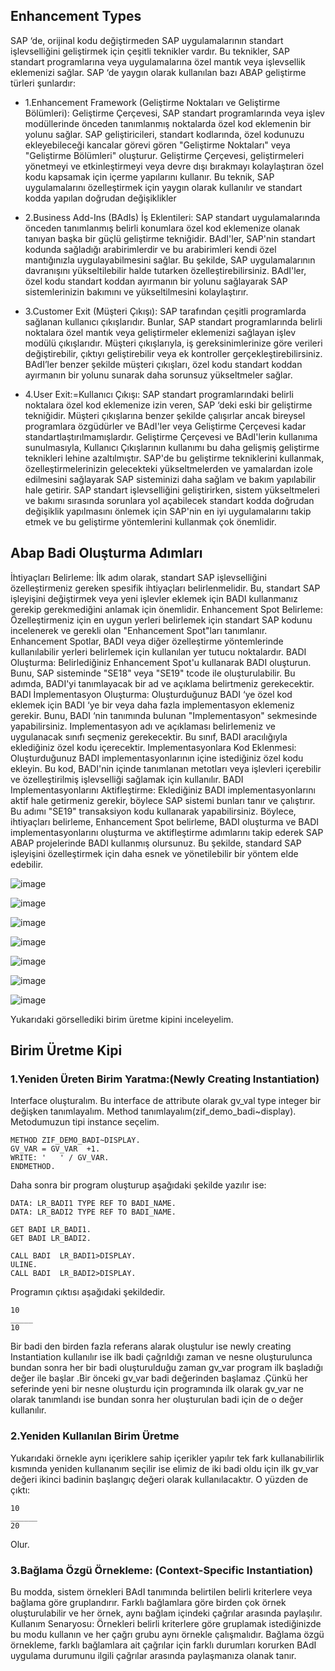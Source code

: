 ## Enhancement Types
SAP ‘de, orijinal kodu değiştirmeden SAP uygulamalarının standart işlevselliğini geliştirmek için çeşitli teknikler vardır. Bu teknikler, SAP standart programlarına veya uygulamalarına özel mantık veya işlevsellik eklemenizi sağlar. SAP ‘de yaygın olarak kullanılan bazı ABAP geliştirme türleri şunlardır: 

* 1.Enhancement Framework (Geliştirme Noktaları ve Geliştirme Bölümleri): Geliştirme Çerçevesi, SAP standart programlarında veya işlev modüllerinde önceden tanımlanmış noktalarda özel kod eklemenin bir yolunu sağlar. SAP geliştiricileri, standart kodlarında, özel kodunuzu ekleyebileceği kancalar görevi gören "Geliştirme Noktaları" veya "Geliştirme Bölümleri" oluşturur. Geliştirme Çerçevesi, geliştirmeleri yönetmeyi ve etkinleştirmeyi veya devre dışı bırakmayı kolaylaştıran özel kodu kapsamak için içerme yapılarını kullanır. Bu teknik, SAP uygulamalarını özelleştirmek için yaygın olarak kullanılır ve standart kodda yapılan doğrudan değişiklikler 

* 2.Business Add-Ins (BAdIs) İş Eklentileri: SAP standart uygulamalarında önceden tanımlanmış belirli konumlara özel kod eklemenize olanak tanıyan başka bir güçlü geliştirme tekniğidir. BAdI'ler, SAP'nin standart kodunda sağladığı arabirimlerdir ve bu arabirimleri kendi özel mantığınızla uygulayabilmesini sağlar. Bu şekilde, SAP uygulamalarının davranışını yükseltilebilir halde tutarken özelleştirebilirsiniz. BAdI'ler, özel kodu standart koddan ayırmanın bir yolunu sağlayarak SAP sistemlerinizin bakımını ve yükseltilmesini kolaylaştırır. 

* 3.Customer Exit (Müşteri Çıkışı): SAP tarafından çeşitli programlarda sağlanan kullanıcı çıkışlarıdır. Bunlar, SAP standart programlarında belirli noktalara özel mantık veya geliştirmeler eklemenizi sağlayan işlev modülü çıkışlarıdır. Müşteri çıkışlarıyla, iş gereksinimlerinize göre verileri değiştirebilir, çıktıyı geliştirebilir veya ek kontroller gerçekleştirebilirsiniz. BAdI’ler benzer şekilde müşteri çıkışları, özel kodu standart koddan ayırmanın bir yolunu sunarak daha sorunsuz yükseltmeler sağlar. 

* 4.User Exit:=Kullanıcı Çıkışı: SAP standart programlarındaki belirli noktalara özel kod eklemenize izin veren, SAP ‘deki eski bir geliştirme tekniğidir. Müşteri çıkışlarına benzer şekilde çalışırlar ancak bireysel programlara özgüdürler ve BAdI'ler veya Geliştirme Çerçevesi kadar standartlaştırılmamışlardır. Geliştirme Çerçevesi ve BAdI'lerin kullanıma sunulmasıyla, Kullanıcı Çıkışlarının kullanımı bu daha gelişmiş geliştirme teknikleri lehine azaltılmıştır. SAP'de bu geliştirme tekniklerini kullanmak, özelleştirmelerinizin gelecekteki yükseltmelerden ve yamalardan izole edilmesini sağlayarak SAP sisteminizi daha sağlam ve bakım yapılabilir hale getirir. SAP standart işlevselliğini geliştirirken, sistem yükseltmeleri ve bakımı sırasında sorunlara yol açabilecek standart kodda doğrudan değişiklik yapılmasını önlemek için SAP'nin en iyi uygulamalarını takip etmek ve bu geliştirme yöntemlerini kullanmak çok önemlidir.


## Abap Badi Oluşturma Adımları
İhtiyaçları Belirleme: İlk adım olarak, standart SAP işlevselliğini özelleştirmeniz gereken spesifik ihtiyaçları belirlenmelidir. Bu, standart SAP işleyişini değiştirmek veya yeni işlevler eklemek için BADI kullanmanız gerekip gerekmediğini anlamak için önemlidir.
Enhancement Spot Belirleme: Özelleştirmeniz için en uygun yerleri belirlemek için standart SAP kodunu incelenerek ve gerekli olan "Enhancement Spot"ları tanımlanır. Enhancement Spotlar, BADI veya diğer özelleştirme yöntemlerinde kullanılabilir yerleri belirlemek için kullanılan yer tutucu noktalardır.
BADI Oluşturma: Belirlediğiniz Enhancement Spot'u kullanarak BADI oluşturun. Bunu, SAP sisteminde "SE18" veya "SE19" tcode ile oluşturulabilir. Bu adımda, BADI'yi tanımlayacak bir ad ve açıklama belirtmeniz gerekecektir.
BADI İmplementasyon Oluşturma: Oluşturduğunuz BADI ‘ye özel kod eklemek için BADI ‘ye bir veya daha fazla implementasyon eklemeniz gerekir. Bunu, BADI ‘nin tanımında bulunan "Implementasyon" sekmesinde yapabilirsiniz. Implementasyon adı ve açıklaması belirlemeniz ve uygulanacak sınıfı seçmeniz gerekecektir. Bu sınıf, BADI aracılığıyla eklediğiniz özel kodu içerecektir.
Implementasyonlara Kod Eklenmesi: Oluşturduğunuz BADI implementasyonlarının içine istediğiniz özel kodu ekleyin. Bu kod, BADI'nin içinde tanımlanan metotları veya işlevleri içerebilir ve özelleştirilmiş işlevselliği sağlamak için kullanılır.
BADI Implementasyonlarını Aktifleştirme: Eklediğiniz BADI implementasyonlarını aktif hale getirmeniz gerekir, böylece SAP sistemi bunları tanır ve çalıştırır. Bu adımı "SE19" transaksiyon kodu kullanarak yapabilirsiniz.
Böylece, ihtiyaçları belirleme, Enhancement Spot belirleme, BADI oluşturma ve BADI implementasyonlarını oluşturma ve aktifleştirme adımlarını takip ederek SAP ABAP projelerinde BADI kullanmış olursunuz. Bu şekilde, standard SAP işleyişini özelleştirmek için daha esnek ve yönetilebilir bir yöntem elde edebilir.

![image](https://github.com/sumeyyaakbulut/Enhancement_Types_in_SAP/assets/62395974/c62100ce-5585-48ea-8cfd-d2c473ec3e8c)

![image](https://github.com/sumeyyaakbulut/Enhancement_Types_in_SAP/assets/62395974/0e1b257a-848a-4b65-82f0-ee27e3cd0302)

![image](https://github.com/sumeyyaakbulut/Enhancement_Types_in_SAP/assets/62395974/58710a17-935b-4aab-882d-2710286b8fb0)

![image](https://github.com/sumeyyaakbulut/Enhancement_Types_in_SAP/assets/62395974/5f10864d-d85a-437e-8336-02175f98226d)

![image](https://github.com/sumeyyaakbulut/Enhancement_Types_in_SAP/assets/62395974/ef8a3160-033f-481d-b27d-f8b6d5df9a40)

![image](https://github.com/sumeyyaakbulut/Enhancement_Types_in_SAP/assets/62395974/71fe3098-5441-44fc-871b-01ac0c0c1d50)

![image](https://github.com/sumeyyaakbulut/Enhancement_Types_in_SAP/assets/62395974/ba2d7c13-7130-4ee2-9e50-a8a9f228f498)

Yukarıdaki görsellediki birim üretme kipini inceleyelim.

## Birim Üretme Kipi
### 1.Yeniden Üreten Birim Yaratma:(Newly Creating Instantiation) 

Interface oluşturalım. Bu interface de attribute olarak gv_val type integer bir değişken tanımlayalım. Method tanımlayalım(zif_demo_badi~display). Metodumuzun tipi instance seçelim.

```cadence
METHOD ZIF_DEMO_BADI~DISPLAY.
GV_VAR = GV_VAR  +1. 
WRITE: '   ' / GV_VAR.
ENDMETHOD.
```

Daha sonra bir program oluşturup aşağıdaki şekilde yazılır ise:
```cadence
DATA: LR_BADI1 TYPE REF TO BADI_NAME.
DATA: LR_BADI2 TYPE REF TO BADI_NAME.

GET BADI LR_BADI1.
GET BADI LR_BADI2.

CALL BADI  LR_BADI1>DISPLAY.
ULINE.
CALL BADI  LR_BADI2>DISPLAY.
```
Programın çıktısı aşağıdaki şekildedir.

	10 
	_____
	10

Bir badi den birden fazla referans alarak oluştulur ise newly creating Instantiation  kullanılır ise ilk badi çağrıldığı zaman ve nesne oluşturulunca bundan sonra her bir badi oluşturulduğu zaman gv_var  program ilk başladığı değer ile başlar .Bir önceki gv_var badi değerinden başlamaz .Çünkü her seferinde yeni bir nesne oluşturdu için programında ilk olarak gv_var ne olarak  tanımlandı ise bundan sonra her oluşturulan badi için de o değer kullanılır.

### 2.Yeniden Kullanılan Birim Üretme

Yukarıdaki örnekle aynı içeriklere sahip içerikler yapılır tek fark kullanabilirlik kısmında yeniden kullananım seçilir ise elimiz de iki badi oldu için ilk gv_var değeri ikinci badinin başlangıç değeri olarak kullanılacaktır.
O yüzden de çıktı:

	10
	______
	20
Olur.

### 3.Bağlama Özgü Örnekleme: (Context-Specific Instantiation)
Bu modda, sistem örnekleri BAdI tanımında belirtilen belirli kriterlere veya bağlama göre gruplandırır. Farklı bağlamlara göre birden çok örnek oluşturulabilir ve her örnek, aynı bağlam içindeki çağrılar arasında paylaşılır.
Kullanım Senaryosu: Örnekleri belirli kriterlere göre gruplamak istediğinizde bu modu kullanın ve her çağrı grubu aynı örnekle çalışmalıdır. Bağlama özgü örnekleme, farklı bağlamlara ait çağrılar için farklı durumları korurken BAdI uygulama durumunu ilgili çağrılar arasında paylaşmanıza olanak tanır.




